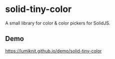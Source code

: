 # solid-tiny-color

A small library for color & color pickers for SolidJS.

## Demo

https://lumiknit.github.io/demo/solid-tiny-color
